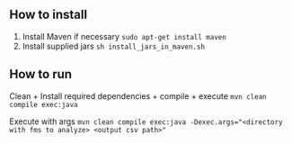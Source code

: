 ## How to install

1. Install Maven if necessary `sudo apt-get install maven`
2. Install supplied jars `sh install_jars_in_maven.sh`

## How to run

Clean + Install required dependencies + compile + execute 
`mvn clean compile exec:java`

Execute with args
`mvn clean compile exec:java -Dexec.args="<directory with fms to analyze> <output csv path>"`